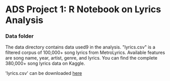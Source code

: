 # ADS Project 1: R Notebook on Lyrics Analysis
### Data folder

The data directory contains data used9 in the analysis. "lyrics.csv" is a filtered corpus of 100,000+ song lyrics from MetroLyrics. Available features are song name, year, artist, genre, and lyrics. You can find the complete 380,000+ song lyrics data on Kaggle.


'lyrics.csv' can be downloaded [here](https://www.dropbox.com/s/3tfv5v73z0ec8vr/lyrics.csv?dl=0)
